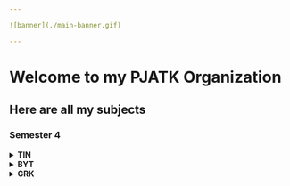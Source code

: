 ```yaml
---

![banner](./main-banner.gif)

---
```


# Welcome to my PJATK Organization
## Here are all my subjects
### Semester 4

<details>
<summary><b>TIN</b></summary><br>
  
| Class | Repository                                     |
|------:| :--------------------------------------------- |
|     1 | [tin-1](https://github.com/PJATK-s28476/tin-1) |
|     2 | [tin-2](https://github.com/PJATK-s28476/tin-2) |
|     3 | [tin-3](https://github.com/PJATK-s28476/tin-3) |
|     4 | [tin-4](https://github.com/PJATK-s28476/tin-4) |
|     5 | [tin-5](https://github.com/PJATK-s28476/tin-5) |
|     6 | [tin-6](https://github.com/PJATK-s28476/tin-6) |

</details>

<details>
<summary><b>BYT</b></summary><br>
  
| Class | Repository                                     |
|------:| :--------------------------------------------- |
|     1 | [byt-1](https://github.com/PJATK-s28476/byt-1) |
|     2 | [byt-2](https://github.com/PJATK-s28476/byt-2) |
|     3 | [byt-3](https://github.com/PJATK-s28476/byt-3) |
|     4 | [byt-4](https://github.com/PJATK-s28476/byt-4) |
|     5 | [byt-5](https://github.com/PJATK-s28476/byt-5) |
|     6 | [byt-6](https://github.com/PJATK-s28476/byt-6) |

</details>

<details>
<summary><b>GRK</b></summary><br>
  
| Class | Repository                                     |
|------:| :--------------------------------------------- |
|     1 | [grk-1](https://github.com/PJATK-s28476/grk-1) |
|     2 | [grk-2](https://github.com/PJATK-s28476/grk-2) |
|     3 | [grk-3](https://github.com/PJATK-s28476/grk-3) |
|     4 | [grk-4](https://github.com/PJATK-s28476/grk-4) |
|     5 | [grk-5](https://github.com/PJATK-s28476/grk-5) |
|     6 | [grk-6](https://github.com/PJATK-s28476/grk-6) |

</details>

